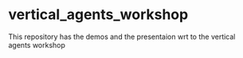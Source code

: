 # vertical_agents_workshop
This repository has the demos and the presentaion wrt to the vertical agents workshop
